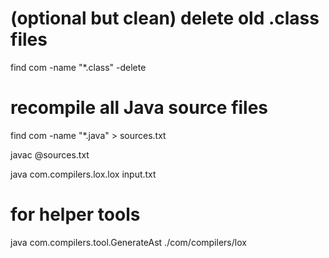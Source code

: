 # (optional but clean) delete old .class files
find com -name "*.class" -delete

# recompile all Java source files
find com -name "*.java" > sources.txt

javac @sources.txt

java com.compilers.lox.lox input.txt

# for helper tools 

java com.compilers.tool.GenerateAst ./com/compilers/lox
